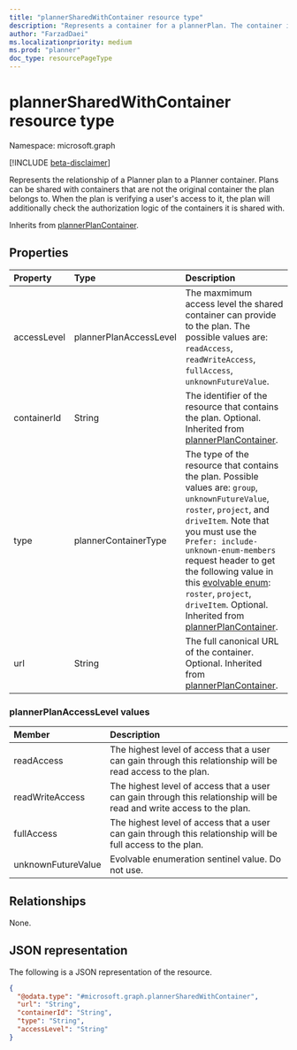 ```yaml
---
title: "plannerSharedWithContainer resource type"
description: "Represents a container for a plannerPlan. The container is a resource that specifies authorization rules and the lifetime of the plan."
author: "FarzadDaei"
ms.localizationpriority: medium
ms.prod: "planner"
doc_type: resourcePageType
---
```


# plannerSharedWithContainer resource type

Namespace: microsoft.graph

[!INCLUDE [beta-disclaimer](../../includes/beta-disclaimer.md)]

Represents the relationship of a Planner plan to a Planner container. Plans can be shared with containers that are not the original container the plan belongs to. When the plan is verifying a user's access to it, the plan will additionally check the authorization logic of the containers it is shared with.

Inherits from [plannerPlanContainer](plannerplancontainer.md).

## Properties

|Property|Type|Description|
|:-------|:---|:----------|
| accessLevel| plannerPlanAccessLevel | The maxmimum access level the shared container can provide to the plan. The possible values are: `readAccess`, `readWriteAccess`, `fullAccess`, `unknownFutureValue`. |
| containerId | String | The identifier of the resource that contains the plan. Optional. Inherited from [plannerPlanContainer](plannerplancontainer.md). |
| type | plannerContainerType | The type of the resource that contains the plan. Possible values are: `group`, `unknownFutureValue`, `roster`, `project`, and `driveItem`. Note that you must use the `Prefer: include-unknown-enum-members` request header to get the following value in this [evolvable enum](/graph/best-practices-concept#handling-future-members-in-evolvable-enumerations): `roster`, `project`, `driveItem`. Optional. Inherited from [plannerPlanContainer](plannerplancontainer.md). |
| url | String | The full canonical URL of the container. Optional. Inherited from [plannerPlanContainer](plannerplancontainer.md). |

### plannerPlanAccessLevel values

|Member|Description|
|:-----|:----------|
| readAccess | The highest level of access that a user can gain through this relationship will be read access to the plan. |
| readWriteAccess | The highest level of access that a user can gain through this relationship will be read and write access to the plan. |
| fullAccess | The highest level of access that a user can gain through this relationship will be full access to the plan. |
| unknownFutureValue | Evolvable enumeration sentinel value. Do not use. |

## Relationships

None.

## JSON representation

The following is a JSON representation of the resource.
<!-- {
  "blockType": "resource",
  "@odata.type": "microsoft.graph.plannerSharedWithContainer"
}
-->
``` json
{
  "@odata.type": "#microsoft.graph.plannerSharedWithContainer",
  "url": "String",
  "containerId": "String",
  "type": "String",
  "accessLevel": "String"
}
```

